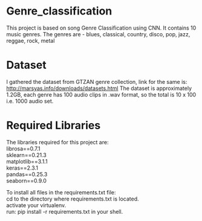 # Genre_classification

This project is based on song Genre Classification using CNN.
It contains 10 music genres. 
The genres are - blues, classical, country, disco, pop, jazz, reggae, rock, metal

# Dataset
I gathered the dataset from GTZAN genre collection, link for the same is: http://marsyas.info/downloads/datasets.html
The dataset is approximately 1.2GB, each genre has 100 audio clips in .wav format, so the total is 10 x 100 i.e. 1000 audio set.

# Required Libraries 
The libraries required for this project are: </br>
librosa==0.7.1&nbsp; </br>
sklearn==0.21.3&nbsp; </br>
matplotlib==3.1.1&nbsp; </br>
keras==2.3.1&nbsp; </br>
pandas==0.25.3&nbsp; </br>
seaborn==0.9.0&nbsp; </br>

To install all files in the requirements.txt file:</br>
cd to the directory where requirements.txt is located.</br>
activate your virtualenv.</br>
run: pip install -r requirements.txt
  in your shell.</br>



